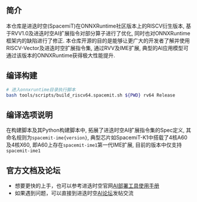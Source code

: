 ## 简介
本仓库是进迭时空(SpacemiT)在ONNXRuntime社区版本上的RISCV衍生版本, 基于RVV1.0及进迭时空AI扩展指令对部分算子进行了优化, 同时也对ONNXRuntime框架内的缺陷进行了修正. 本仓库开源的目的是能够让更广大的开发者了解并使用RISCV-Vector及进迭时空扩展指令集, 通过RVV及IME扩展, 典型的AI应用模型可通过该版本的ONNXRuntime获得极大性能提升.

## 编译构建
~~~ bash
# 进入onnxruntime目录执行脚本
bash tools/scripts/build_riscv64.spacemit.sh ${PWD} rv64 Release
~~~

## 编译选项说明
在构建脚本及其Python构建脚本中, 拓展了进迭时空AI扩展指令集的Spec定义, 其命名规则为`spacemit-ime{version}`, 典型芯片如SpacemiT-K1中搭载了4核A60及4核X60, 即A60上存在`spacemit-ime1`第一代IME扩展, 目前的版本中仅支持`spacemit-ime1`

## 官方文档及论坛

* 想要更快的上手，也可以参考进迭时空官网[AI部署工具使用手册](https://developer.spacemit.com/documentation?token=QfTKwODz3ifpHDkP5TbchWHBnJe)
* 如果遇到问题，可以直接到进迭时空[AI论坛](https://forum.spacemit.com/c/ai/18e)发帖交流

